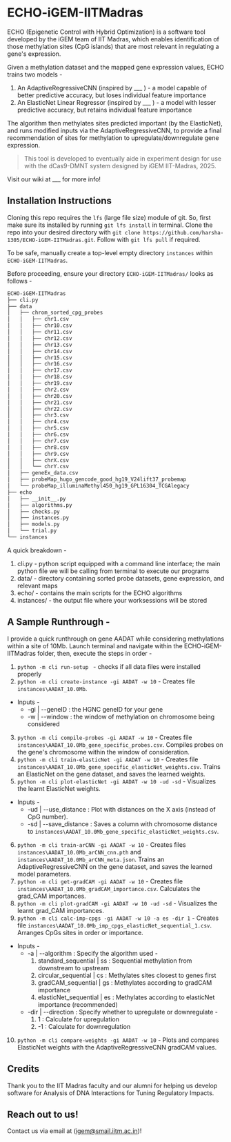# ECHO-iGEM-IITMadras
ECHO (Epigenetic Control with Hybrid Optimization) is a software tool developed by the iGEM team of IIT Madras, which enables identification of those methylation sites (CpG islands) that are most relevant in regulating a gene's expression.

Given a methylation dataset and the mapped gene expression values, ECHO trains two models -
1. An AdaptiveRegressiveCNN (inspired by ___ ) - a model capable of better predictive accuracy, but loses individual feature importance
2. An ElasticNet Linear Regressor (inspired by ___ ) - a model with lesser predictive accuracy, but retains individual feature importance

The algorithm then methylates sites predicted important (by the ElasticNet), and runs modified inputs via the AdaptiveRegressiveCNN, to provide a final recommendation of sites for methylation to upregulate/downregulate gene expression.

> This tool is developed to eventually aide in experiment design for use with the dCas9-DMNT system designed by iGEM IIT-Madras, 2025.

Visit our wiki at ___ for more info!

## Installation Instructions

Cloning this repo requires the `lfs` (large file size) module of git. So, first make sure its installed by running `git lfs install` in terminal.
Clone the repo into your desired directory with `git clone https://github.com/harsha-1305/ECHO-iGEM-IITMadras.git`. Follow with `git lfs pull` if required.

To be safe, manually create a top-level empty directory `instances` within `ECHO-iGEM-IITMadras`.

Before proceeding, ensure your directory `ECHO-iGEM-IITMadras/` looks as follows -

```bash
ECHO-iGEM-IITMadras
├── cli.py
├── data
│   ├── chrom_sorted_cpg_probes
│   │   ├── chr1.csv
│   │   ├── chr10.csv
│   │   ├── chr11.csv
│   │   ├── chr12.csv
│   │   ├── chr13.csv
│   │   ├── chr14.csv
│   │   ├── chr15.csv
│   │   ├── chr16.csv
│   │   ├── chr17.csv
│   │   ├── chr18.csv
│   │   ├── chr19.csv
│   │   ├── chr2.csv
│   │   ├── chr20.csv
│   │   ├── chr21.csv
│   │   ├── chr22.csv
│   │   ├── chr3.csv
│   │   ├── chr4.csv
│   │   ├── chr5.csv
│   │   ├── chr6.csv
│   │   ├── chr7.csv
│   │   ├── chr8.csv
│   │   ├── chr9.csv
│   │   ├── chrX.csv
│   │   └── chrY.csv
│   ├── geneEx_data.csv
│   ├── probeMap_hugo_gencode_good_hg19_V24lift37_probemap
│   └── probeMap_illuminaMethyl450_hg19_GPL16304_TCGAlegacy
├── echo
│   ├── __init__.py
│   ├── algorithms.py
│   ├── checks.py
│   ├── instances.py
│   ├── models.py
│   └── trial.py
└── instances
```

A quick breakdown -
1. cli.py - python script equipped with a command line interface; the main python file we will be calling from terminal to execute our programs
2. data/ - directory containing sorted probe datasets, gene expression, and relevant maps
3. echo/ - contains the main scripts for the ECHO algorithms
4. instances/ - the output file where your worksessions will be stored

## A Sample Runthrough -

I provide a quick runthrough on gene AADAT while considering methylations within a site of 10Mb. Launch terminal and navigate within the ECHO-iGEM-IITMadras folder, then, execute the steps in order -
1. `python -m cli run-setup ` - checks if all data files were installed properly
2. `python -m cli create-instance -gi AADAT -w 10` - Creates file `instances\AADAT_10.0Mb`.
  - Inputs -
    - -gi | --geneID : the HGNC geneID for your gene
    - -w  | --window : the window of methylation on chromosome being considered
3. `python -m cli compile-probes -gi AADAT -w 10` - Creates file `instances\AADAT_10.0Mb_gene_specific_probes.csv`. Compiles probes on the gene's chromosome within the window of consideration.
4. `python -m cli train-elasticNet -gi AADAT -w 10` - Creates file `instances\AADAT_10.0Mb_gene_specific_elasticNet_weights.csv`. Trains an ElasticNet on the gene dataset, and saves the learned weights.
5. `python -m cli plot-elasticNet -gi AADAT -w 10 -ud -sd` - Visualizes the learnt ElasticNet weights.
  - Inputs -
    - -ud | --use_distance : Plot with distances on the X axis (instead of CpG number).
    - -sd | --save_distance : Saves a column with chromosome distance to `instances\AADAT_10.0Mb_gene_specific_elasticNet_weights.csv`.
6. `python -m cli train-arCNN -gi AADAT -w 10` - Creates files `instances\AADAT_10.0Mb_arCNN_cnn.pth` and `instances\AADAT_10.0Mb_arCNN_meta.json`. Trains an AdaptiveRegressiveCNN on the gene dataset, and saves the learned model parameters.
7. `python -m cli get-gradCAM -gi AADAT -w 10` - Creates file `instances\AADAT_10.0Mb_gradCAM_importance.csv`. Calculates the grad_CAM importances.
8. `python -m cli plot-gradCAM -gi AADAT -w 10 -ud -sd` - Visualizes the learnt grad_CAM importances.
9. `python -m cli calc-imp-cpgs -gi AADAT -w 10 -a es -dir 1` - Creates file `instances\AADAT_10.0Mb_imp_cpgs_elasticNet_sequential_1.csv`. Arranges CpGs sites in order or importance.
  - Inputs -
    - -a   | --algorithm : Specify the algorithm used -
      1. standard_sequential   | ss : Sequential methylation from downstream to upstream
      2. circular_sequential   | cs : Methylates sites closest to genes first
      3. gradCAM_sequential    | gs : Methylates according to gradCAM importance
      4. elasticNet_sequential | es : Methylates according to elasticNet importance (recommended)
    - -dir | --direction : Specify whether to upregulate or downregulate -
      1.  1 : Calculate for upregulation
      2. -1 : Calculate for downregulation
10. `python -m cli compare-weights -gi AADAT -w 10` - Plots and compares ElasticNet weights with the AdaptiveRegressiveCNN gradCAM values.

## Credits

Thank you to the IIT Madras faculty and our alumni for helping us develop software for Analysis of DNA Interactions for Tuning Regulatory Impacts.

## Reach out to us!

Contact us via email at (igem@smail.iitm.ac.in)!
